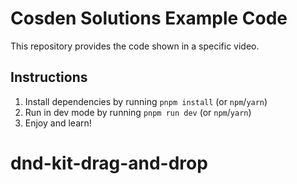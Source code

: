 # Cosden Solutions Example Code

This repository provides the code shown in a specific video.

## Instructions

1. Install dependencies by running `pnpm install` (or `npm`/`yarn`)
2. Run in dev mode by running `pnpm run dev` (or `npm`/`yarn`)
3. Enjoy and learn!
# dnd-kit-drag-and-drop
